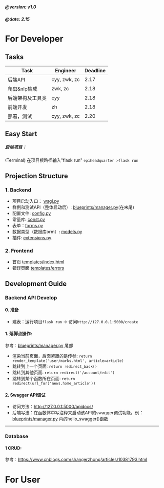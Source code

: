 ##### @version: v1.0
##### @date: 2.15
# For Developer
## Tasks
| Task | Engineer | Deadline |
| ------ | ------ | ------ |
| 后端API | cyy, zwk, zc | 2.17 |
| 爬虫&nlp集成 | zwk, zc | 2.18 |
| 后端架构及工具类 | cyy | 2.18 |
| 前端开发 | zh | 2.18 |
| 部署，测试 | cyy, zwk, zc | 2.20 |

## Easy Start
##### 启动项目：
(Terminal) 在项目根路径输入"flask run"
`epiheadquarter >flask run` 
## Projection Structure
### 1. Backend
- 项目启动入口： [wsgi.py](/wsgi.py)
- 样例和测试API（整体启动后）: [blueprints/manager.py](epihq/blueprints/manager.py)(在末尾)
- 配置文件: [config.py](epihq/config.py)
- 常量库: [const.py](epihq/const.py)
- 表单：[forms.py](epihq/forms.py)
- 数据类型（数据库orm）: [models.py](epihq/models.py)
- 插件: [extensions.py](epihq/extensions.py)
### 2. Frontend
- 首页 [templates/index.html](epihq/templates/index.html)
- 错误页面 [templates/errors](epihq/templates/errors)

## Development Guide
### Backend API Develop
#### 0. 准备
- 建表：运行项目`flask run` -> 访问`http://127.0.0.1:5000/create`
#### 1. 落脚点操作:
参考：[blueprints/manager.py](epihq/blueprints/manager.py) 尾部
- 渲染当前页面，后面紧跟的是传参: `return render_template('user/marks.html', article=article)`
- 跳转到上一个页面: `return redirect_back()`
- 跳转到其他页面: `return redirect('/account/edit')`
- 跳转到某个函数所在页面: `return redirect(url_for('news.home_article'))`
#### 2. Swagger API调试
- 访问方法：http://127.0.0.1:5000/apidocs/
- 后端写法：在函数体中写注释来启动该API的swagger调试功能，例：[blueprints/manager.py](epihq/blueprints/manager.py) 内的hello_swagger()函数
****
### Database
#### 1 CRUD:
参考：https://www.cnblogs.com/shangerzhong/articles/10381793.html


# For User
